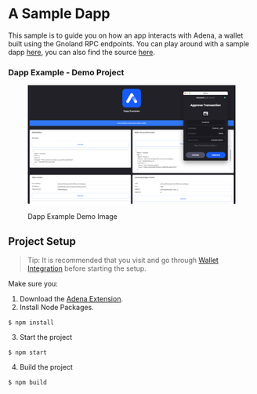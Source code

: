 # A Sample Dapp

This sample is to guide you on how an app interacts with Adena, a wallet built using the Gnoland RPC endpoints. You can play around with a sample dapp [here](https://onbloc.github.io/dapp-example/), you can also find the source [here](https://github.com/onbloc/dapp-example).&#x20;

### Dapp Example - Demo Project

<figure><img src="../../.gitbook/assets/dapp-demo.png" alt=""><figcaption><p>Dapp Example Demo Image</p></figcaption></figure>

## Project Setup

> Tip: It is recommended that you visit and go through [Wallet Integration](wallet-integration.md) before starting the setup.

Make sure you:

1. Download the [Adena Extension](https://chrome.google.com/webstore/detail/adena/oefglhbffgfkcpboeackfgdagmlnihnh).
2. Install Node Packages.

```
$ npm install
```

3. Start the project

```
$ npm start
```

4. Build the project

```
$ npm build
```



